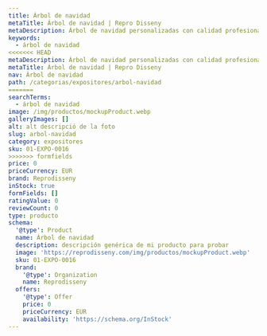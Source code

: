 ```yaml
---
title: Árbol de navidad
metaTitle: Árbol de navidad | Repro Disseny
metaDescription: Árbol de navidad personalizadas con calidad profesional en Cataluña.
keywords:
  - árbol de navidad
<<<<<<< HEAD
metaDescription: Árbol de navidad personalizadas con calidad profesional en Cataluña.
metaTitle: Árbol de navidad | Repro Disseny
nav: Árbol de navidad
path: /categorias/expositores/arbol-navidad
=======
searchTerms:
  - árbol de navidad
image: /img/productos/mockupProduct.webp
galleryImages: []
alt: alt descripció de la foto
slug: arbol-navidad
category: expositores
sku: 01-EXPO-0016
>>>>>>> formfields
price: 0
priceCurrency: EUR
brand: Reprodisseny
inStock: true
formFields: []
ratingValue: 0
reviewCount: 0
type: producto
schema:
  '@type': Product
  name: Árbol de navidad
  description: descripción genérica de mi producto para probar
  image: 'https://reprodisseny.com/img/productos/mockupProduct.webp'
  sku: 01-EXPO-0016
  brand:
    '@type': Organization
    name: Reprodisseny
  offers:
    '@type': Offer
    price: 0
    priceCurrency: EUR
    availability: 'https://schema.org/InStock'
---
```


